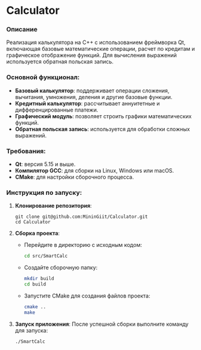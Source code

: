 # Calculator

### Описание
Реализация калькулятора на С++ с использованием фреймворка Qt, включающая базовые математические операции, расчет по кредитам и графическое отображение функций. Для вычисления выражений используется обратная польская запись.

### Основной функционал:
- **Базовый калькулятор**: поддерживает операции сложения, вычитания, умножения, деления и другие базовые функции.
- **Кредитный калькулятор**: рассчитывает аннуитетные и дифференцированные платежи.
- **Графический модуль**: позволяет строить графики математических функций.
- **Обратная польская запись**: используется для обработки сложных выражений.

### Требования:
- **Qt**: версия 5.15 и выше.
- **Компилятор GCC**: для сборки на Linux, Windows или macOS.
- **CMake**: для настройки сборочного процесса.

### Инструкция по запуску:
1. **Клонирование репозитория**:
   ```
   git clone git@github.com:MininGiit/Calculator.git
   cd Calculator
   ```

2. **Сборка проекта**:
   - Перейдите в директорию с исходным кодом:
     ```bash
     cd src/SmartCalc
     ```
   - Создайте сборочную папку:
     ```bash
     mkdir build
     cd build
     ```
   - Запустите CMake для создания файлов проекта:
     ```bash
     cmake ..
     make
     ```

3. **Запуск приложения**:
   После успешной сборки выполните команду для запуска:
   ```bash
   ./SmartCalc
   ```
